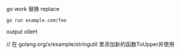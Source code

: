 go work 替换 replace

```
go run example.com/foo

```

output  olleH

// 在 golang.org/x/example/stringutil 里添加新的函数ToUpper并使用
